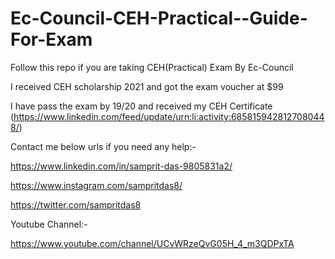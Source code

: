 # Ec-Council-CEH-Practical--Guide-For-Exam
Follow this repo if you are taking CEH(Practical) Exam By Ec-Council

I received CEH scholarship 2021 and got the exam voucher at $99 

I have pass the exam by 19/20 and received my CEH Certificate (https://www.linkedin.com/feed/update/urn:li:activity:6858159428127080448/) 

Contact me below urls if you need any help:-

https://www.linkedin.com/in/samprit-das-9805831a2/

https://www.instagram.com/sampritdas8/

https://twitter.com/sampritdas8

Youtube Channel:-

https://www.youtube.com/channel/UCvWRzeQvG05H_4_m3QDPxTA
